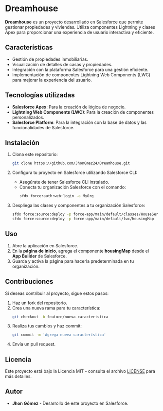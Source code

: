 # Dreamhouse

**Dreamhouse** es un proyecto desarrollado en Salesforce que permite gestionar propiedades y viviendas. Utiliza componentes Lightning y clases Apex para proporcionar una experiencia de usuario interactiva y eficiente.

## Características

- Gestión de propiedades inmobiliarias.
- Visualización de detalles de casas y propiedades.
- Integración con la plataforma Salesforce para una gestión eficiente.
- Implementación de componentes Lightning Web Components (LWC) para mejorar la experiencia del usuario.

## Tecnologías utilizadas

- **Salesforce Apex**: Para la creación de lógica de negocio.
- **Lightning Web Components (LWC)**: Para la creación de componentes personalizados.
- **Salesforce Platform**: Para la integración con la base de datos y las funcionalidades de Salesforce.

## Instalación

1. Clona este repositorio:
    ```bash
    git clone https://github.com/JhonGmez24/Dreamhouse.git
    ```

2. Configura tu proyecto en Salesforce utilizando Salesforce CLI:
    - Asegúrate de tener Salesforce CLI instalado.
    - Conecta tu organización Salesforce con el comando:
      ```bash
      sfdx force:auth:web:login -a MyOrg
      ```

3. Despliega las clases y componentes a tu organización Salesforce:
    ```bash
    sfdx force:source:deploy -p force-app/main/default/classes/HouseService.cls
    sfdx force:source:deploy -p force-app/main/default/lwc/housingMap
    ```

## Uso

1. Abre la aplicación en Salesforce.
2. En la **página de inicio**, agrega el componente **housingMap** desde el **App Builder** de Salesforce.
3. Guarda y activa la página para hacerla predeterminada en tu organización.

## Contribuciones

Si deseas contribuir al proyecto, sigue estos pasos:

1. Haz un fork del repositorio.
2. Crea una nueva rama para tu característica:
    ```bash
    git checkout -b feature/nueva-caracteristica
    ```
3. Realiza tus cambios y haz commit:
    ```bash
    git commit -m 'Agrega nueva característica'
    ```
4. Envía un pull request.

## Licencia

Este proyecto está bajo la Licencia MIT - consulta el archivo [LICENSE](LICENSE) para más detalles.

## Autor

- **Jhon Gómez** - Desarrollo de este proyecto en Salesforce.
